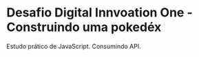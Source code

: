 # Desafio Digital Innvoation One - Construindo uma pokedéx

Estudo prático de JavaScript.
Consumindo API.
